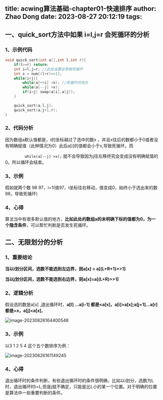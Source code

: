 title: acwing算法基础-chapter01-快速排序
author: Zhao Dong
date: 2023-08-27 20:12:19
tags:
---
## 一、quick_sort方法中如果 i=l,j=r 会死循环的分析

### 1、示例代码

```c++
void quick_sort(int a[],int l,int r){
    if(l>=r) return;
    int i=l,j=r; //此处设置会导致死循环
    int x = num[(l+r)>>1];
    while(i<j){
        while(a[++i] <x); //死循环的地方
        while(a[--j] >x);
        if(i<j) swap(a[i],a[j]);
    }
    
    quick_sort(a,l,j);
    quick_sort(a,j+1,r);
}
```

### 2、代码分析

因为数组a默认值都是，i的坐标越过了选中的数x ，并且x往后的数都小于0或者没有明确赋值（此种情况为0）此后a[i]的值都会小于x,导致死循环。而

```         while(a[--j] >x);```  就不会导致因为j往左移终究会变成没有明确赋值的0，所以循环会结束。

### 3、示例

假如就两个数 98 97，i=1(值97，i坐标往右移动，值变成0，始终小于选出来的数98，导致死循环)

### 4、心得

算法当中有很多默认值的地方，**比如此处的数组a的未明确下标的值都为0，为一个隐含条件**，可以帮忙判断是否发生死循环。

## 二、无限划分的分析



### 1、重要结论

**当以i划分区间，选数不能选到左边界，则a[x] = a[(L+R+1)>>1]**

**当以j划分区间，选数不能选到右边界，则a[x]=a[(L+R)>>1]**

### 2、逻辑分析

假设选的数是a[x] ,退出循环时，**a[l] ...a[i-1] 都是<a[x]，a[i]>a[x];a[j+1]...a[r] 都是>x，a[j]<a[x]**。

![image-20230826164400548](https://s2.loli.net/2023/08/26/AuKmF1NqCZg8yUe.png)



### 3、示例

以3 1 2 5 4 这个五个数排序为例：

![image-20230826161149245](https://s2.loli.net/2023/08/26/IYhEMNt3gBsp5qw.png)



### 4、心得

退出循环时的条件判断，有些退出循环时的条件很明确，比如以i划分，选数为L时，退出循环时i=L,但是j就不确定，只能是比L小的某一个位置。对于明确的位置是算法中一些重要判断的条件。